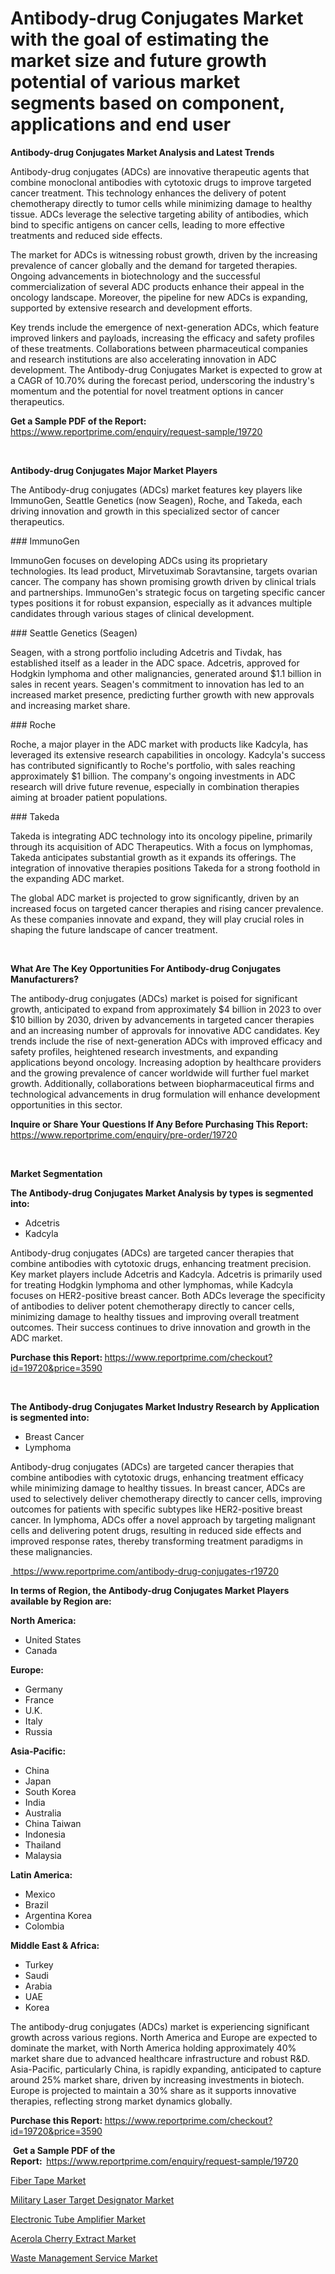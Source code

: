<p><h1>Antibody-drug Conjugates Market with the goal of estimating the market size and future growth potential of various market segments based on component, applications and end user</h1></p><p><strong>Antibody-drug Conjugates Market Analysis and Latest Trends</strong></p>
<p><p>Antibody-drug conjugates (ADCs) are innovative therapeutic agents that combine monoclonal antibodies with cytotoxic drugs to improve targeted cancer treatment. This technology enhances the delivery of potent chemotherapy directly to tumor cells while minimizing damage to healthy tissue. ADCs leverage the selective targeting ability of antibodies, which bind to specific antigens on cancer cells, leading to more effective treatments and reduced side effects.</p><p>The market for ADCs is witnessing robust growth, driven by the increasing prevalence of cancer globally and the demand for targeted therapies. Ongoing advancements in biotechnology and the successful commercialization of several ADC products enhance their appeal in the oncology landscape. Moreover, the pipeline for new ADCs is expanding, supported by extensive research and development efforts.</p><p>Key trends include the emergence of next-generation ADCs, which feature improved linkers and payloads, increasing the efficacy and safety profiles of these treatments. Collaborations between pharmaceutical companies and research institutions are also accelerating innovation in ADC development. The Antibody-drug Conjugates Market is expected to grow at a CAGR of 10.70% during the forecast period, underscoring the industry's momentum and the potential for novel treatment options in cancer therapeutics.</p></p>
<p><strong>Get a Sample PDF of the Report:&nbsp;</strong> <a href="https://www.reportprime.com/enquiry/request-sample/19720?utm_campaign=16&utm_medium=2&utm_source=Github&utm_content=ia&utm_term=02122024&utm_id=antibody-drug-conjugates">https://www.reportprime.com/enquiry/request-sample/19720</a></p>
<p>&nbsp;</p>
<p><strong>Antibody-drug Conjugates Major Market Players</strong></p>
<p><p>The Antibody-drug conjugates (ADCs) market features key players like ImmunoGen, Seattle Genetics (now Seagen), Roche, and Takeda, each driving innovation and growth in this specialized sector of cancer therapeutics.</p><p>### ImmunoGen</p><p>ImmunoGen focuses on developing ADCs using its proprietary technologies. Its lead product, Mirvetuximab Soravtansine, targets ovarian cancer. The company has shown promising growth driven by clinical trials and partnerships. ImmunoGen's strategic focus on targeting specific cancer types positions it for robust expansion, especially as it advances multiple candidates through various stages of clinical development.</p><p>### Seattle Genetics (Seagen)</p><p>Seagen, with a strong portfolio including Adcetris and Tivdak, has established itself as a leader in the ADC space. Adcetris, approved for Hodgkin lymphoma and other malignancies, generated around $1.1 billion in sales in recent years. Seagen's commitment to innovation has led to an increased market presence, predicting further growth with new approvals and increasing market share.</p><p>### Roche</p><p>Roche, a major player in the ADC market with products like Kadcyla, has leveraged its extensive research capabilities in oncology. Kadcyla's success has contributed significantly to Roche's portfolio, with sales reaching approximately $1 billion. The company's ongoing investments in ADC research will drive future revenue, especially in combination therapies aiming at broader patient populations.</p><p>### Takeda</p><p>Takeda is integrating ADC technology into its oncology pipeline, primarily through its acquisition of ADC Therapeutics. With a focus on lymphomas, Takeda anticipates substantial growth as it expands its offerings. The integration of innovative therapies positions Takeda for a strong foothold in the expanding ADC market.</p><p>The global ADC market is projected to grow significantly, driven by an increased focus on targeted cancer therapies and rising cancer prevalence. As these companies innovate and expand, they will play crucial roles in shaping the future landscape of cancer treatment.</p></p>
<p>&nbsp;</p>
<p><strong>What Are The Key Opportunities For Antibody-drug Conjugates Manufacturers?</strong></p>
<p><p>The antibody-drug conjugates (ADCs) market is poised for significant growth, anticipated to expand from approximately $4 billion in 2023 to over $10 billion by 2030, driven by advancements in targeted cancer therapies and an increasing number of approvals for innovative ADC candidates. Key trends include the rise of next-generation ADCs with improved efficacy and safety profiles, heightened research investments, and expanding applications beyond oncology. Increasing adoption by healthcare providers and the growing prevalence of cancer worldwide will further fuel market growth. Additionally, collaborations between biopharmaceutical firms and technological advancements in drug formulation will enhance development opportunities in this sector.</p></p>
<p><strong>Inquire or Share Your Questions If Any Before Purchasing This Report:</strong> <a href="https://www.reportprime.com/enquiry/pre-order/19720?utm_campaign=16&utm_medium=2&utm_source=Github&utm_content=ia&utm_term=02122024&utm_id=antibody-drug-conjugates">https://www.reportprime.com/enquiry/pre-order/19720</a></p>
<p>&nbsp;</p>
<p><strong>Market Segmentation</strong></p>
<p><strong>The Antibody-drug Conjugates Market Analysis by types is segmented into:</strong></p>
<p><ul><li>Adcetris</li><li>Kadcyla</li></ul></p>
<p><p>Antibody-drug conjugates (ADCs) are targeted cancer therapies that combine antibodies with cytotoxic drugs, enhancing treatment precision. Key market players include Adcetris and Kadcyla. Adcetris is primarily used for treating Hodgkin lymphoma and other lymphomas, while Kadcyla focuses on HER2-positive breast cancer. Both ADCs leverage the specificity of antibodies to deliver potent chemotherapy directly to cancer cells, minimizing damage to healthy tissues and improving overall treatment outcomes. Their success continues to drive innovation and growth in the ADC market.</p></p>
<p><strong>Purchase this Report:&nbsp;</strong><a href="https://www.reportprime.com/checkout?id=19720&price=3590&utm_campaign=16&utm_medium=2&utm_source=Github&utm_content=ia&utm_term=02122024&utm_id=antibody-drug-conjugates">https://www.reportprime.com/checkout?id=19720&price=3590</a></p>
<p>&nbsp;</p>
<p><strong>The Antibody-drug Conjugates Market Industry Research by Application is segmented into:</strong></p>
<p><ul><li>Breast Cancer</li><li>Lymphoma</li></ul></p>
<p><p>Antibody-drug conjugates (ADCs) are targeted cancer therapies that combine antibodies with cytotoxic drugs, enhancing treatment efficacy while minimizing damage to healthy tissues. In breast cancer, ADCs are used to selectively deliver chemotherapy directly to cancer cells, improving outcomes for patients with specific subtypes like HER2-positive breast cancer. In lymphoma, ADCs offer a novel approach by targeting malignant cells and delivering potent drugs, resulting in reduced side effects and improved response rates, thereby transforming treatment paradigms in these malignancies.</p></p>
<p><a href="https://www.reportprime.com/antibody-drug-conjugates-r19720?utm_campaign=16&utm_medium=2&utm_source=Github&utm_content=ia&utm_term=02122024&utm_id=antibody-drug-conjugates">&nbsp;https://www.reportprime.com/antibody-drug-conjugates-r19720</a></p>
<p><strong>In terms of Region, the Antibody-drug Conjugates Market Players available by Region are:</strong></p>
<p>
    <p> <strong> North America: </strong>
        <ul>
            <li>United States</li>
            <li>Canada</li>
        </ul>
        </p> 
    <p> <strong> Europe: </strong>
        <ul>
            <li>Germany</li>
            <li>France</li>
            <li>U.K.</li>
            <li>Italy</li>
            <li>Russia</li>
        </ul>
        </p> 
    <p> <strong> Asia-Pacific: </strong>
        <ul>
            <li>China</li>
            <li>Japan</li>
            <li>South Korea</li>
            <li>India</li>
            <li>Australia</li>
            <li>China Taiwan</li>
            <li>Indonesia</li>
            <li>Thailand</li>
            <li>Malaysia</li>
        </ul>
        </p> 
    <p> <strong> Latin America: </strong>
        <ul>
            <li>Mexico</li>
            <li>Brazil</li>
            <li>Argentina Korea</li>
            <li>Colombia</li>
        </ul>
        </p> 
    <p> <strong> Middle East & Africa: </strong>
        <ul>
            <li>Turkey</li>
            <li>Saudi</li>
            <li>Arabia</li>
            <li>UAE</li>
            <li>Korea</li>
        </ul>
    </p>
    </p>
<p><p>The antibody-drug conjugates (ADCs) market is experiencing significant growth across various regions. North America and Europe are expected to dominate the market, with North America holding approximately 40% market share due to advanced healthcare infrastructure and robust R&D. Asia-Pacific, particularly China, is rapidly expanding, anticipated to capture around 25% market share, driven by increasing investments in biotech. Europe is projected to maintain a 30% share as it supports innovative therapies, reflecting strong market dynamics globally.</p></p>
<p><strong>Purchase this Report: </strong><a href="https://www.reportprime.com/checkout?id=19720&price=3590&utm_campaign=16&utm_medium=2&utm_source=Github&utm_content=ia&utm_term=02122024&utm_id=antibody-drug-conjugates">https://www.reportprime.com/checkout?id=19720&price=3590</a></p>
<p>&nbsp;<strong>Get a Sample PDF of the Report:&nbsp;&nbsp;</strong><a href="https://www.reportprime.com/enquiry/request-sample/19720?utm_campaign=16&utm_medium=2&utm_source=Github&utm_content=ia&utm_term=02122024&utm_id=antibody-drug-conjugates">https://www.reportprime.com/enquiry/request-sample/19720</a></p>
<p><strong></strong></p>
<p><p><a href="https://www.linkedin.com/pulse/fiber-tape-market-analysis-share-size-value-growing-106-cagr-sgltf?utm_campaign=16&utm_medium=2&utm_source=Github&utm_content=ia&utm_term=02122024&utm_id=antibody-drug-conjugates">Fiber Tape Market</a></p><p><a href="https://issuu.com/reportprime-2/docs/military-laser-target-designator-market-size-2030.?utm_campaign=16&utm_medium=2&utm_source=Github&utm_content=ia&utm_term=02122024&utm_id=antibody-drug-conjugates">Military Laser Target Designator Market</a></p><p><a href="https://www.linkedin.com/pulse/global-electronic-tube-amplifier-market-size-2024-2031-insights-fdtlf?utm_campaign=16&utm_medium=2&utm_source=Github&utm_content=ia&utm_term=02122024&utm_id=antibody-drug-conjugates">Electronic Tube Amplifier Market</a></p><p><a href="https://github.com/YashRP12/Market-Research-Report-List-6/blob/main/acerola-cherry-extract-market.md?utm_campaign=16&utm_medium=2&utm_source=Github&utm_content=ia&utm_term=02122024&utm_id=antibody-drug-conjugates">Acerola Cherry Extract Market</a></p><p><a href="https://issuu.com/reportprime-2/docs/waste-management-service-market-size-2030.pptx?utm_campaign=16&utm_medium=2&utm_source=Github&utm_content=ia&utm_term=02122024&utm_id=antibody-drug-conjugates">Waste Management Service Market</a></p></p>